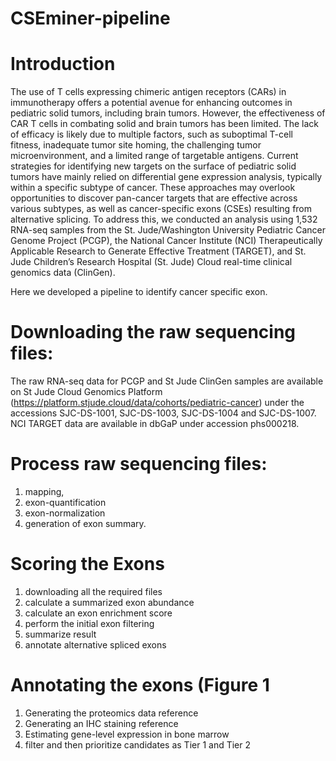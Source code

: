 # CSEminer-pipeline

# Introduction

The use of T cells expressing chimeric antigen receptors (CARs) in immunotherapy offers a potential avenue for enhancing outcomes in pediatric solid tumors, including brain tumors. However, the effectiveness of CAR T cells in combating solid and brain tumors has been limited. The lack of efficacy is likely due to multiple factors, such as suboptimal T-cell fitness, inadequate tumor site homing, the challenging tumor microenvironment, and a limited range of targetable antigens. Current strategies for identifying new targets on the surface of pediatric solid tumors have mainly relied on differential gene expression analysis, typically within a specific subtype of cancer. These approaches may overlook opportunities to discover pan-cancer targets that are effective across various subtypes, as well as cancer-specific exons (CSEs) resulting from alternative splicing. To address this, we conducted an analysis using 1,532 RNA-seq samples from the St. Jude/Washington University Pediatric Cancer Genome Project (PCGP), the National Cancer Institute (NCI) Therapeutically Applicable Research to Generate Effective Treatment (TARGET), and St. Jude Children’s Research Hospital (St. Jude) Cloud real-time clinical genomics data (ClinGen). 

Here we developed a pipeline to identify cancer specific exon.
# Downloading the raw sequencing files:
The raw RNA-seq data for PCGP and St Jude ClinGen samples are available on St Jude Cloud Genomics Platform (https://platform.stjude.cloud/data/cohorts/pediatric-cancer) under the accessions SJC-DS-1001, SJC-DS-1003, SJC-DS-1004 and SJC-DS-1007. NCI TARGET data are available in dbGaP under accession phs000218.


# Process raw sequencing files:
1. mapping,
2. exon-quantification
3. exon-normalization
4. generation of exon summary. 

# Scoring the Exons
1. downloading all the required files
2. calculate a summarized exon abundance
3. calculate an exon enrichment score
4. perform the initial exon filtering
5. summarize result
6. annotate alternative spliced exons

# Annotating the exons (Figure 1
1. Generating the proteomics data reference
2. Generating an IHC staining reference
3. Estimating gene-level expression in bone marrow
4. filter and then prioritize candidates as Tier 1 and Tier 2
